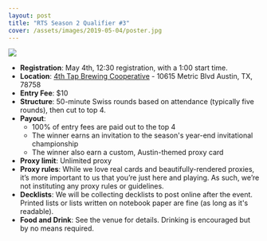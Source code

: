 ```yaml
---
layout: post
title: "RTS Season 2 Qualifier #3"
cover: /assets/images/2019-05-04/poster.jpg
---
```


![]({{site.cdn_url}}/assets/images/2019-05-04/poster.jpg)

* **Registration**: May 4th, 12:30 registration, with a 1:00 start time.
* **Location**: [4th Tap Brewing Cooperative](http://4thtap.coop/) - 10615 Metric Blvd Austin,
  TX, 78758
* **Entry Fee**: $10
* **Structure**: 50-minute Swiss rounds based on attendance (typically five rounds), then cut
  to top 4.
* **Payout**:
  * 100% of entry fees are paid out to the top 4
  * The winner earns an invitation to the season's year-end invitational championship
  * The winner also earn a custom, Austin-themed proxy card
* **Proxy limit**: Unlimited proxy
* **Proxy rules**: While we love real cards and beautifully-rendered proxies, it’s more important
  to us that you’re just here and playing. As such, we’re not instituting any proxy rules or
  guidelines.
* **Decklists**: We will be collecting decklists to post online after the event. Printed
  lists or lists written on notebook paper are fine (as long as it's readable).
* **Food and Drink**: See the venue for details. Drinking is encouraged but by no means required.


